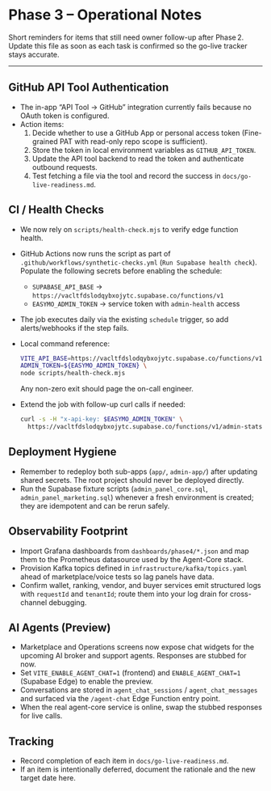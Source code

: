 # Phase 3 – Operational Notes

Short reminders for items that still need owner follow-up after Phase 2.
Update this file as soon as each task is confirmed so the go-live tracker stays
accurate.

---

## GitHub API Tool Authentication

- The in-app “API Tool → GitHub” integration currently fails because no OAuth
  token is configured.
- Action items:
  1. Decide whether to use a GitHub App or personal access token (Fine-grained
     PAT with read-only repo scope is sufficient).
  2. Store the token in local environment variables as `GITHUB_API_TOKEN`.
  3. Update the API tool backend to read the token and authenticate outbound
     requests.
  4. Test fetching a file via the tool and record the success in
     `docs/go-live-readiness.md`.

## CI / Health Checks

- We now rely on `scripts/health-check.mjs` to verify edge function health.
- GitHub Actions now runs the script as part of `.github/workflows/synthetic-checks.yml`
  (`Run Supabase health check`). Populate the following secrets before enabling the schedule:
  - `SUPABASE_API_BASE` → `https://vacltfdslodqybxojytc.supabase.co/functions/v1`
  - `EASYMO_ADMIN_TOKEN` → service token with `admin-health` access
- The job executes daily via the existing `schedule` trigger, so add alerts/webhooks
  if the step fails.
- Local command reference:

  ```bash
  VITE_API_BASE=https://vacltfdslodqybxojytc.supabase.co/functions/v1 \
  ADMIN_TOKEN=${EASYMO_ADMIN_TOKEN} \
  node scripts/health-check.mjs
  ```

  Any non-zero exit should page the on-call engineer.

- Extend the job with follow-up curl calls if needed:

  ```bash
  curl -s -H "x-api-key: $EASYMO_ADMIN_TOKEN" \
    https://vacltfdslodqybxojytc.supabase.co/functions/v1/admin-stats
  ```

## Deployment Hygiene

- Remember to redeploy both sub-apps (`app/`, `admin-app/`) after updating
  shared secrets. The root project should never be deployed directly.
- Run the Supabase fixture scripts (`admin_panel_core.sql`,
  `admin_panel_marketing.sql`) whenever a fresh environment is created; they
  are idempotent and can be rerun safely.

## Observability Footprint

- Import Grafana dashboards from `dashboards/phase4/*.json` and map them to the
  Prometheus datasource used by the Agent-Core stack.
- Provision Kafka topics defined in `infrastructure/kafka/topics.yaml` ahead of
  marketplace/voice tests so lag panels have data.
- Confirm wallet, ranking, vendor, and buyer services emit structured logs with
  `requestId` and `tenantId`; route them into your log drain for cross-channel
  debugging.

## AI Agents (Preview)

- Marketplace and Operations screens now expose chat widgets for the upcoming AI broker
  and support agents. Responses are stubbed for now.
- Set `VITE_ENABLE_AGENT_CHAT=1` (frontend) and `ENABLE_AGENT_CHAT=1`
  (Supabase Edge) to enable the preview.
- Conversations are stored in `agent_chat_sessions` / `agent_chat_messages` and surfaced
  via the `/agent-chat` Edge Function entry point.
- When the real agent-core service is online, swap the stubbed responses for live calls.

## Tracking

- Record completion of each item in `docs/go-live-readiness.md`.
- If an item is intentionally deferred, document the rationale and the new
  target date here.
